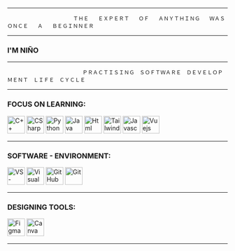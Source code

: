 
---
                         ＴＨＥ   ＥＸＰＥＲＴ   ＯＦ   ＡＮＹＴＨＩＮＧ   ＷＡＳ   ＯＮＣＥ   Ａ   ＢＥＧＩＮＮＥＲ
---

### I'M NIÑO


---
                            ＰＲＡＣＴＩＳＩＮＧ　ＳＯＦＴＷＡＲＥ　ＤＥＶＥＬＯＰＭＥＮＴ　ＬＩＦＥ　ＣＹＣＬＥ
---
### FOCUS ON LEARNING:
 <div class="icons-pl">
<img src="https://cdn.jsdelivr.net/gh/devicons/devicon/icons/cplusplus/cplusplus-original.svg" height="40" title="C++"/>
<img src="https://cdn.jsdelivr.net/gh/devicons/devicon/icons/csharp/csharp-original.svg" height="40" title="CSharp"/>
<img src="https://cdn.jsdelivr.net/gh/devicons/devicon/icons/python/python-original.svg" height="40" title="Python"/>
<img src="https://cdn.jsdelivr.net/gh/devicons/devicon/icons/java/java-original.svg" height="40" title="Java"/>
<img src="https://cdn.jsdelivr.net/gh/devicons/devicon/icons/html5/html5-original.svg" height="40" title="Html"/>
<img src="https://cdn.jsdelivr.net/gh/devicons/devicon/icons/tailwindcss/tailwindcss-plain.svg" height="40" title="Tailwindcss"/>
<img src="https://cdn.jsdelivr.net/gh/devicons/devicon/icons/javascript/javascript-original.svg" height="40" title="Javascript"/>
<img src="https://cdn.jsdelivr.net/gh/devicons/devicon/icons/vuejs/vuejs-original.svg" height="40" title="Vuejs"/>



---
### SOFTWARE - ENVIRONMENT: 
<div class="icons-pl">
<img src="https://cdn.jsdelivr.net/gh/devicons/devicon/icons/vscode/vscode-original.svg" height="40" title="VS-Code"/>
<img src="https://cdn.jsdelivr.net/gh/devicons/devicon/icons/visualstudio/visualstudio-plain.svg" height="40" title="Visual Studio"/>
<img src="https://cdn.jsdelivr.net/gh/devicons/devicon/icons/github/github-original.svg" height="40" title="GitHub"/>
<img src="https://cdn.jsdelivr.net/gh/devicons/devicon/icons/git/git-original.svg" height="40" title="Git"/>


  
 ---
### DESIGNING TOOLS: 
<div class="icons-pl">
<img src="https://cdn.jsdelivr.net/gh/devicons/devicon/icons/figma/figma-original.svg" height="40" title="Figma"/>
<img src="https://cdn.jsdelivr.net/gh/devicons/devicon/icons/canva/canva-original.svg" height="40" title="Canva"/>

---
